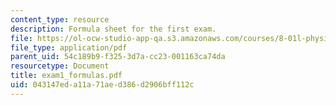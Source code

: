```yaml
---
content_type: resource
description: Formula sheet for the first exam.
file: https://ol-ocw-studio-app-qa.s3.amazonaws.com/courses/8-01l-physics-i-classical-mechanics-fall-2005/043147eda11a71aed386d2906bff112c_exam1_formulas.pdf
file_type: application/pdf
parent_uid: 54c189b9-f325-3d7a-cc23-001163ca74da
resourcetype: Document
title: exam1_formulas.pdf
uid: 043147ed-a11a-71ae-d386-d2906bff112c
---
```

